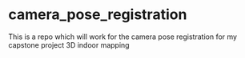 # camera_pose_registration
This is a repo which will work for the camera pose registration for my capstone project 3D indoor mapping
